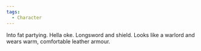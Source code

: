 ```yaml
---
tags:
  - Character
---
```

Into fat partying. Hella oke. Longsword and shield. Looks like a warlord and wears warm, comfortable leather armour.
